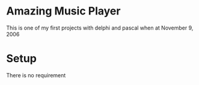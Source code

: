 # Amazing Music Player
This is one of my first projects with delphi and pascal when at November 9, 2006

# Setup
There is no requirement

